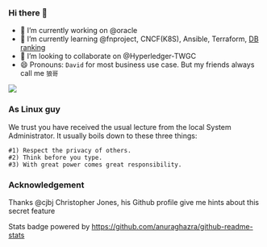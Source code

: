 ### Hi there 👋

<!--

Here are some Easter eggs of me:
- 📫 How to reach me: david-khala@hotmail.com
- 💬 I love telling stories, metaphors or anecdotes
- ⚡ Fun fact: 许愿门
- 🤔 Motto: Thanks for your confession, but don't find excuse for yourself, just act faster and harder. You need a plan or target, otherwise it will go nowhere. Can you tell me your plan by end of today?
-->

- 🔭 I’m currently working on @oracle
- 🌱 I’m currently learning @fnproject, CNCF(K8S), Ansible, Terraform, [DB ranking](https://db-engines.com/en/ranking)
- 👯 I’m looking to collaborate on @Hyperledger-TWGC
- 😄 Pronouns: `David` for most business use case. But my friends always call me `狼哥`


[![](https://github-readme-stats.vercel.app/api/top-langs/?username=davidkhala&layout=compact)](https://github.com/davidkhala)

### As Linux guy
We trust you have received the usual lecture from the local System
Administrator. It usually boils down to these three things:

    #1) Respect the privacy of others.
    #2) Think before you type.
    #3) With great power comes great responsibility.





### Acknowledgement
Thanks @cjbj Christopher Jones, his Github profile give me hints about this secret feature

Stats badge powered by https://github.com/anuraghazra/github-readme-stats
